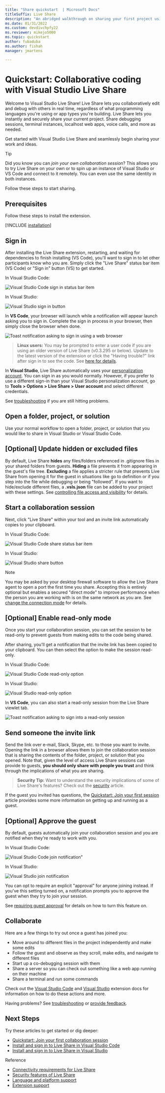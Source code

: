 ```yaml
---
title: "Share quickstart  | Microsoft Docs"
titleSuffix: Live Share
description: "An abridged walkthrough on sharing your first project using a Visual Studio Live Share collaboration session."
ms.date: 01/31/2022
ms.custom: devdivchpfy22
ms.reviewer: mikejo5000
ms.topic: quickstart
author: fubaduba
ms.author: fishah
manager: jmartens

---
```


# Quickstart: Collaborative coding with Visual Studio Live Share

Welcome to Visual Studio Live Share! Live Share lets you collaboratively edit and debug with others in real time, regardless of what programming languages you're using or app types you're building. Live Share lets you instantly and securely share your current project. Share debugging sessions, terminal instances, localhost web apps, voice calls, and more as needed.

Get started with Visual Studio Live Share and seamlessly begin sharing your work and ideas.

> [!TIP]
> Did you know you can *join your own collaboration session*? This allows you to try Live Share on your own or to spin up an instance of Visual Studio or VS Code and connect to it remotely. You can even use the same identity in both instances.

Follow these steps to start sharing.
<!--
Change the instructions to Install extension for VS Code and in-tool for VS?
-->
## Prerequisites

Follow these steps to install the extension.

[!INCLUDE [installation](../includes/installation.md)]

## Sign in

<!--
Re-write the grammar here- run on sentence does not make sense. Change screen shots. There is another way of signing in as well- what if a user goes directly to the start collaboration. 
-->
After installing the Live Share extension, restarting, and waiting for dependencies to finish installing (VS Code), you'll want to sign in to let other participants know who you are. Simply click the "Live Share" status bar item (VS Code) or "Sign in" button (VS) to get started.

In Visual Studio Code:

![Visual Studio Code sign in status bar item](../media/vscode-sign-in-button-new-1.png)

In Visual Studio:

![Visual Studio sign in button](../media/vs-sign-in-button.png)

In **VS Code**, your browser will launch while a notification will appear launch asking you to sign in. Complete the sign in process in your browser, then simply close the browser when done.

![Toast notification asking to sign in using a web browser](../media/vscode-sign-in-toast-1.png)

> **Linux users:** You may be prompted to enter a user code if you are using an older version of Live Share (v0.3.295 or below). Update to the latest version of the extension or click the "Having trouble?" link after sign in to see the code. See [here for details](../use/install-live-share-visual-studio-code.md#sign-in-by-using-a-user-code).

In **Visual Studio**, Live Share automatically uses your [personalization account](/visualstudio/ide/signing-in-to-visual-studio). You can sign in as you would normally. However, if you prefer to use a different sign-in than your Visual Studio personalization account, go to **Tools &gt; Options &gt; Live Share &gt; User account** and select different credentials.

See [troubleshooting](../troubleshooting.md#sign-in) if you are still hitting problems.

## Open a folder, project, or solution

Use your normal workflow to open a folder, project, or solution that you would like to share in Visual Studio or Visual Studio Code.

## [Optional] Update hidden or excluded files

By default, Live Share **hides** any files/folders referenced in .gitignore files in your shared folders from guests. **Hiding** a file prevents it from appearing in the guest's file tree. **Excluding** a file applies a stricter rule that prevents Live Share from opening it for the guest in situations like go to definition or if you step into the file while debugging or being "followed". If you want to hide/exclude different files, a **.vsls.json** file can be added to your project with these settings. See [controlling file access and visibility](../reference/security.md#controlling-file-access-and-visibility) for details.

## Start a collaboration session

<!--
-->
Next, click "Live Share" within your tool and an invite link automatically copies to your clipboard.

In Visual Studio Code:

![Visual Studio Code share status bar item](../media/vscode-sign-in-button-new-1.png)

In Visual Studio:

![Visual Studio share button](../media/vs-share-button.png)

> [!NOTE]
> You may be asked by your desktop firewall software to allow the Live Share agent to open a port the first time you share. Accepting this is entirely optional but enables a secured "direct mode" to improve performance when the person you are working with is on the same network as you are. See [change the connection mode](../reference/connectivity.md#changing-the-connection-mode) for details.

## [Optional] Enable read-only mode

Once you start your collaboration session, you can set the session to be read-only to prevent guests from making edits to the code being shared.

After sharing, you'll get a notification that the invite link has been copied to your clipboard. You can then select the option to make the session read-only.

In Visual Studio Code:

![Visual Studio Code read-only option](../media/vscode-read-only-toast.png)

In Visual Studio:

![Visual Studio read-only option](../media/vs-read-only-notification-1.png)

In **VS Code**, you can also start a read-only session from the Live Share viewlet tab.

![Toast notification asking to sign into a read-only session](../media/vscode-read-only-viewlet-1.png)

## Send someone the invite link

Send the link over e-mail, Slack, Skype, etc. to those you want to invite. Opening the link in a browser allows them to join the collaboration session that is sharing the contents of the folder, project, or solution that you opened. Note that, given the level of access Live Share sessions can provide to guests, **you should only share with people you trust** and think through the implications of what you are sharing.

> **Security Tip:** Want to understand the security implications of some of Live Share's features? Check out the [security](../reference/security.md) article.

If the guest you invited has questions, the [Quickstart: Join your first session](join.md) article provides some more information on getting up and running as a guest.

## [Optional] Approve the guest

By default, guests automatically join your collaboration session and you are notified when they're ready to work with you.

In Visual Studio Code:

![Visual Studio Code join notification"](../media/vscode-join-notification.png)

In Visual Studio:

![Visual Studio join notification](../media/vs-join-notification.png)

You can opt to require an explicit "approval" for anyone joining instead. If you've this setting turned on, a notification prompts you to approve the guest when they try to join your session.

See [requiring guest approval](../reference/security.md#requiring-guest-approval) for details on how to turn this feature on.

## Collaborate

Here are a few things to try out once a guest has joined you:

- Move around to different files in the project independently and make some edits
- Follow the guest and observe as they scroll, make edits, and navigate to different files
- Start up a co-debugging session with them
- Share a server so you can check out something like a web app running on their machine
- Share a terminal and run some commands

Check out the [Visual Studio Code](../use/install-live-share-visual-studio-code.md) and [Visual Studio](../use/install-live-share-visual-studio.md) extension docs for information on how to do these actions and more.

Having problems? See [troubleshooting](../troubleshooting.md) or [provide feedback](../support.md).

## Next Steps

Try these articles to get started or dig deeper:

- [Quickstart: Join your first collaboration session](join.md)
- [Install and sign in to Live Share in Visual Studio Code](../use/install-live-share-visual-studio-code.md)
- [Install and sign in to Live Share in Visual Studio](../use/install-live-share-visual-studio.md)

Reference

- [Connectivity requirements for Live Share](../reference/connectivity.md)
- [Security features of Live Share](../reference/security.md)
- [Language and platform support](../reference/platform-support.md)
- [Extension support](../reference/extensions.md)
